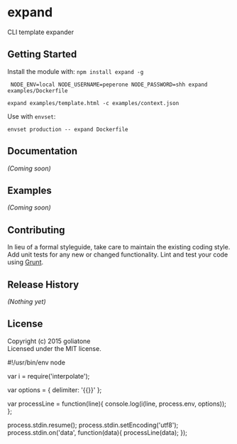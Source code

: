 # expand

CLI template expander

## Getting Started
Install the module with: `npm install expand -g`

```
 NODE_ENV=local NODE_USERNAME=peperone NODE_PASSWORD=shh expand examples/Dockerfile
```

```
expand examples/template.html -c examples/context.json
```

Use with `envset`:
```
envset production -- expand Dockerfile
```

## Documentation
_(Coming soon)_

## Examples
_(Coming soon)_

## Contributing
In lieu of a formal styleguide, take care to maintain the existing coding style. Add unit tests for any new or changed functionality. Lint and test your code using [Grunt](http://gruntjs.com/).

## Release History
_(Nothing yet)_

## License
Copyright (c) 2015 goliatone  
Licensed under the MIT license.


#!/usr/bin/env node

var i = require('interpolate');

var options = { delimiter: '{{}}' };

var processLine = function(line){
	console.log(i(line, process.env, options));
};

process.stdin.resume();
process.stdin.setEncoding('utf8');
process.stdin.on('data', function(data){
	processLine(data);
});
